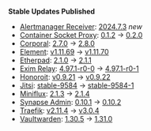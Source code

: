 **Stable Updates Published**

* [Alertmanager Receiver](https://github.com/metio/matrix-alertmanager-receiver): [2024.7.3](https://github.com/metio/matrix-alertmanager-receiver/releases/tag/2024.7.3) _new_
* [Container Socket Proxy](https://github.com/Tecnativa/docker-socket-proxy): [0.1.2](https://github.com/Tecnativa/docker-socket-proxy/releases/tag/v0.1.2) -> [0.2.0](https://github.com/Tecnativa/docker-socket-proxy/releases/tag/v0.2.0)
* [Corporal](https://github.com/devture/matrix-corporal): [2.7.0](https://github.com/devture/matrix-corporal/releases/tag/2.7.0) -> [2.8.0](https://github.com/devture/matrix-corporal/releases/tag/2.8.0)
* [Element](https://github.com/element-hq/element-web): [v1.11.69](https://github.com/element-hq/element-web/releases/tag/v1.11.69) -> [v1.11.70](https://github.com/element-hq/element-web/releases/tag/v1.11.70)
* [Etherpad](https://github.com/ether/etherpad-lite): [2.1.0](https://github.com/ether/etherpad-lite/releases/tag/2.1.0) -> [2.1.1](https://github.com/ether/etherpad-lite/releases/tag/2.1.1)
* [Exim Relay](https://github.com/devture/exim-relay): [4.97.1-r0-0](https://github.com/devture/exim-relay/releases/tag/4.97.1-r0-0) -> [4.97.1-r0-1](https://github.com/devture/exim-relay/releases/tag/4.97.1-r0-1)
* [Honoroit](https://gitlab.com/etke.cc/honoroit): [v0.9.21](https://gitlab.com/etke.cc/honoroit/-/tags/v0.9.21) -> [v0.9.22](https://gitlab.com/etke.cc/honoroit/-/tags/v0.9.22)
* [Jitsi](https://github.com/jitsi/docker-jitsi-meet): [stable-9584](https://github.com/jitsi/docker-jitsi-meet/releases/tag/stable-9584) -> [stable-9584-1](https://github.com/jitsi/docker-jitsi-meet/releases/tag/stable-9584-1)
* [Miniflux](https://github.com/miniflux/v2): [2.1.3](https://github.com/miniflux/v2/releases/tag/2.1.3) -> [2.1.4](https://github.com/miniflux/v2/releases/tag/2.1.4)
* [Synapse Admin](https://github.com/Awesome-Technologies/synapse-admin): [0.10.1](https://github.com/Awesome-Technologies/synapse-admin/releases/tag/0.10.1) -> [0.10.2](https://github.com/Awesome-Technologies/synapse-admin/releases/tag/0.10.2)
* [Traefik](https://github.com/traefik/traefik): [v2.11.4](https://github.com/traefik/traefik/releases/tag/v2.11.4) -> [v3.0.4](https://github.com/traefik/traefik/releases/tag/v3.0.4)
* [Vaultwarden](https://github.com/dani-garcia/vaultwarden): [1.30.5](https://github.com/dani-garcia/vaultwarden/releases/tag/1.30.5) -> [1.31.0](https://github.com/dani-garcia/vaultwarden/releases/tag/1.31.0)
